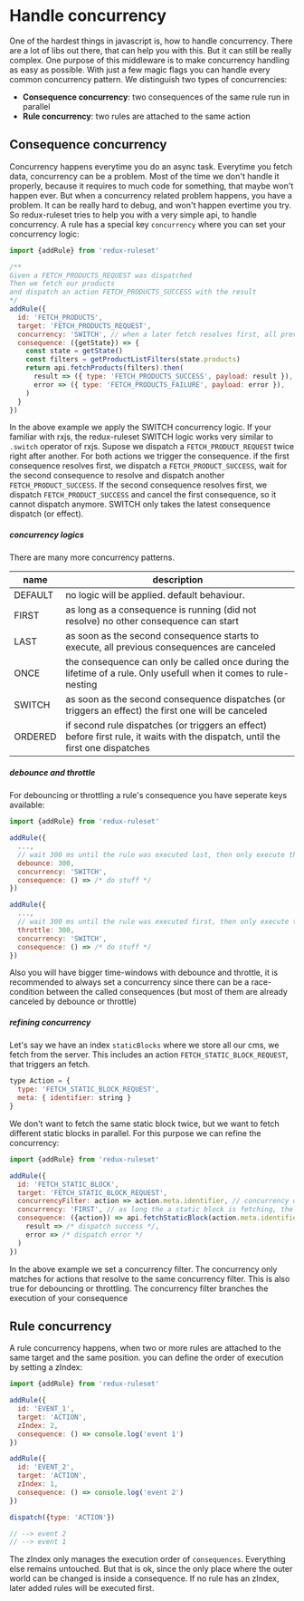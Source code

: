 # Handle concurrency

One of the hardest things in javascript is, how to handle concurrency. There are a lot of libs out there, that can help you with this. But it can still be really complex. One purpose of this middleware is to make concurrency handling as easy as possible. With just a few magic flags you can handle every common concurrency pattern. We distinguish two types of concurrencies:

- **Consequence concurrency**: two consequences of the same rule run in parallel
- **Rule concurrency**: two rules are attached to the same action

## Consequence concurrency

Concurrency happens everytime you do an async task. Everytime you fetch data, concurrency can be a problem. Most of the time we don't handle it properly, because it requires to much code for something, that maybe won't happen ever. But when a concurrency related problem happens, you have a problem. It can be really hard to debug, and won't happen evertime you try. So redux-ruleset tries to help you with a very simple api, to handle concurrency. A rule has a special key `concurrency` where you can set your concurrency logic:

```javascript
import {addRule} from 'redux-ruleset'

/**
Given a FETCH_PRODUCTS_REQUEST was dispatched
Then we fetch our products
and dispatch an action FETCH_PRODUCTS_SUCCESS with the result
*/
addRule({
  id: 'FETCH_PRODUCTS',
  target: 'FETCH_PRODUCTS_REQUEST',
  concurrency: 'SWITCH', // when a later fetch resolves first, all previous ones will be canceled
  consequence: ({getState}) => {
    const state = getState()
    const filters = getProductListFilters(state.products)
    return api.fetchProducts(filters).then(
      result => ({ type: 'FETCH_PRODUCTS_SUCCESS', payload: result }),
      error => ({ type: 'FETCH_PRODUCTS_FAILURE', payload: error }),
    )
  }
})
```

In the above example we apply the SWITCH concurrency logic. If your familiar with rxjs, the redux-ruleset SWITCH logic works very similar to `.switch` operator of rxjs. Supose we dispatch a `FETCH_PRODUCT_REQUEST` twice right after another. For both actions we trigger the consequence. if the first consequence resolves first, we dispatch a `FETCH_PRODUCT_SUCCESS`, wait for the second consequence to resolve and dispatch another `FETCH_PRODUCT_SUCCESS`. If the second consequence resolves first, we dispatch `FETCH_PRODUCT_SUCCESS` and cancel the first consequence, so it cannot dispatch anymore. SWITCH only takes the latest consequence dispatch (or effect). 

##### concurrency logics

There are many more concurrency patterns. 


|name|description|
|----|-----------|
|DEFAULT| no logic will be applied. default behaviour. |
|FIRST| as long as a consequence is running (did not resolve) no other consequence can start|
|LAST| as soon as the second consequence starts to execute, all previous consequences are canceled|
|ONCE| the consequence can only be called once during the lifetime of a rule. Only usefull when it comes to rule-nesting|
|SWITCH| as soon as the second consequence dispatches (or triggers an effect) the first one will be canceled|
|ORDERED| if second rule dispatches (or triggers an effect) before first rule, it waits with the dispatch, until the first one dispatches|

##### debounce and throttle

For debouncing or throttling a rule's consequence you have seperate keys available:

```javascript
import {addRule} from 'redux-ruleset'

addRule({
  ...,
  // wait 300 ms until the rule was executed last, then only execute the last call
  debounce: 300,
  concurrency: 'SWITCH',
  consequence: () => /* do stuff */
})

addRule({
  ...,
  // wait 300 ms until the rule was executed first, then only execute the last call
  throttle: 300,
  concurrency: 'SWITCH',
  consequence: () => /* do stuff */
})
```

Also you will have bigger time-windows with debounce and throttle, it is recommended to always set a concurrency since there can be a race-condition between the called consequences (but most of them are already canceled by debounce or throttle)

##### refining concurrency

Let's say we have an index `staticBlocks` where we store all our cms, we fetch from the server. This includes an action `FETCH_STATIC_BLOCK_REQUEST`, that triggers an fetch. 

```javascript
type Action = {
  type: 'FETCH_STATIC_BLOCK_REQUEST',
  meta: { identifier: string }
}
```

We don't want to fetch the same static block twice, but we want to fetch different static blocks in parallel. For this purpose we can refine the concurrency:

```javascript
import {addRule} from 'redux-ruleset'

addRule({
  id: 'FETCH_STATIC_BLOCK',
  target: 'FETCH_STATIC_BLOCK_REQUEST',
  concurrencyFilter: action => action.meta.identifier, // concurrency only works for actions with same identifier
  concurrency: 'FIRST', // as long the a static block is fetching, the same static block cannot be fetched again
  consequence: ({action}) => api.fetchStaticBlock(action.meta.identifier).then(
    result => /* dispatch success */,
    error => /* dispatch error */
  )
})
```

In the above example we set a concurrency filter. The concurrency only matches for actions that resolve to the same concurrency filter. This is also true for debouncing or throttling. The concurrency filter branches the execution of your consequence

## Rule concurrency

A rule concurrency happens, when two or more rules are attached to the same target and the same position. you can define the order of execution by setting a zIndex:

```javascript
import {addRule} from 'redux-ruleset'

addRule({
  id: 'EVENT_1',
  target: 'ACTION',
  zIndex: 2,
  consequence: () => console.log('event 1')
})

addRule({
  id: 'EVENT_2',
  target: 'ACTION',
  zIndex: 1,
  consequence: () => console.log('event 2')
})

dispatch({type: 'ACTION'})

// --> event 2
// --> event 1
```

The zIndex only manages the execution order of `consequences`. Everything else remains untouched. But that is ok, since the only place where the outer world can be changed is inside a consequence. If no rule has an zIndex, later added rules will be executed first. 